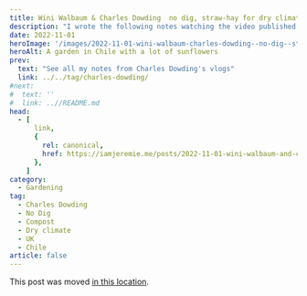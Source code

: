 ```yaml
---
title: Wini Walbaum & Charles Dowding  no dig, straw-hay for dry climate, compost for damp one, by Charles Dowding
description: "I wrote the following notes watching the video published on Charles Dowding's channel"
date: 2022-11-01
heroImage: '/images/2022-11-01-wini-walbaum-charles-dowding--no-dig--straw-hay-for-dry-climate--compost.jpg'
heroAlt: A garden in Chile with a lot of sunflowers
prev:
  text: "See all my notes from Charles Dowding's vlogs"
  link: ../../tag/charles-dowding/
#next:
#  text: ''
#  link: ..//README.md
head:
  - [
      link,
      {
        rel: canonical,
        href: https://iamjeremie.me/posts/2022-11-01-wini-walbaum-and-charles-dowding-share-no-dig-charles-dowding,
      },
    ]
category:
  - Gardening
tag:
  - Charles Dowding
  - No Dig
  - Compost
  - Dry climate
  - UK
  - Chile
article: false
---
```


This post was moved [in this location](../../2022/11/wini-walbaum-and-charles-dowding-share-no-dig-charles-dowding/README.md).
